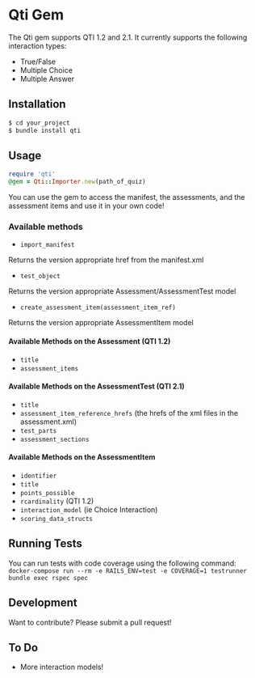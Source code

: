 # Qti Gem

The Qti gem supports QTI 1.2 and 2.1. It currently supports the following interaction types:

  - True/False
  - Multiple Choice
  - Multiple Answer

## Installation

```sh
$ cd your_project
$ bundle install qti
```

## Usage

```rb
require 'qti'
@gem = Qti::Importer.new(path_of_quiz)
```

You can use the gem to access the manifest, the assessments, and the assessment items and use it in your own code!

### Available methods

   - `import_manifest`

Returns the version appropriate href from the manifest.xml

   - `test_object`

Returns the version appropriate Assessment/AssessmentTest model

  - `create_assessment_item(assessment_item_ref)`

Returns the version appropriate AssessmentItem model

#### Available Methods on the Assessment (QTI 1.2)
  - `title`
  - `assessment_items`

#### Available Methods on the AssessmentTest (QTI 2.1)
  - `title`
  - `assessment_item_reference_hrefs` (the hrefs of the xml files in the assessment.xml)
  - `test_parts`
  - `assessment_sections`

#### Available Methods on the AssessmentItem
  - `identifier`
  - `title`
  - `points_possible`
  - `rcardinality` (QTI 1.2)
  - `interaction_model` (ie Choice Interaction)
  - `scoring_data_structs`

## Running Tests
You can run tests with code coverage using the following command:
  `docker-compose run --rm -e RAILS_ENV=test -e COVERAGE=1 testrunner bundle exec rspec spec`
  
## Development

Want to contribute? Please submit a pull request!

## To Do
  - More interaction models!
